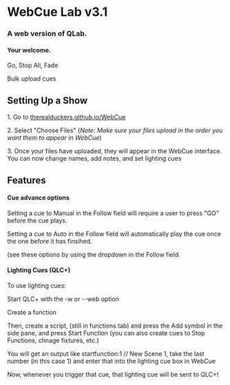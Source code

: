 <h1>WebCue Lab v3.1</h1>
<h3>A web version of QLab.</h3>
<h4>Your welcome.</h4>
<p>Go, Stop All, Fade</p>
<p>Bulk upload cues</p>

<h2>Setting Up a Show</h2>
<p> 1. Go to <a href="https://therealduckers.github.io/WebCue">therealduckers.github.io/WebCue</a></p>
<p> 2. Select "Choose Files" (<em>Note: Make sure your files upload in the order you want them to appear in WebCue</em>) </p>
<p> 3. Once your files have uploaded, they will appear in the WebCue interface. You can now change names, add notes, and set lighting cues</p>

<h2>Features</h2>
<h4>Cue advance options</h4>
<p>Setting a cue to Manual in the Follow field will require a user to press "GO" before the cue plays.</p>
<p>Setting a cue to Auto in the Follow field will automatically play the cue once the one before it has finsihed.</p>
<P>(see these options by using the dropdown in the Follow field.</P>

<h4>Lighting Cues (QLC+)</h4>
<p>To use lighting cues:</p>
<p>Start QLC+ with the -w or --web option</p>
<p>Create a function</p>
<p>Then, create a script, (still in functions tab) and press the Add symbol in the side pane, and press Start Function (you can also create cues to Stop Functions, chnage fixtures, etc.)</p>
<p>You will get an output like startfunction:1 // New Scene 1, take the last number (in this case 1) and enter that into the lighting cue box in WebCue</p>
<p>Now, whenever you trigger that cue, that lighting cue will be sent to QLC+!</p>
